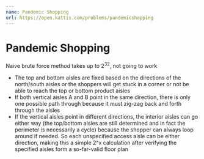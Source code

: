 ```yaml
---
name: Pandemic Shopping
url: https://open.kattis.com/problems/pandemicshopping
---
```


# Pandemic Shopping

Naive brute force method takes up to $2^{32}$, not going to work

* The top and bottom aisles are fixed based on the directions of the north/south aisles or the shoppers will get stuck in a corner or not be able to reach the top or bottom product aisles
* If both vertical aisles A and B point in the same direction, there is only one possible path through because it must zig-zag back and forth through the aisles
* If the vertical aisles point in different directions, the interior aisles can go either way (the top/bottom aisles are still determined and in fact the perimeter is necessarily a cycle) because the shopper can always loop around if needed. So each unspecified access aisle can be either direction, making this a simple 2^x calculation after verifying the specified aisles form a so-far-valid floor plan
